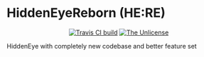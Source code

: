 # HiddenEyeReborn (HE:RE)
<p align="center">
    <a href="https://travis-ci.com/github/Open-Security-Group-OSG/HiddenEyeReborn"><img title="Travis CI build" src="https://travis-ci.com/Open-Security-Group-OSG/HiddenEyeReborn.svg?branch=master"></a>
    <a href="https://unlicense.org"><img title="The Unlicense" src="https://img.shields.io/badge/license-Unlicense-black.svg"></a>
</p>
HiddenEye with completely new codebase and better feature set
